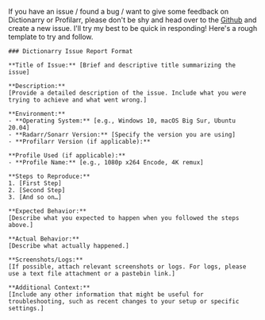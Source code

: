 If you have an issue / found a bug / want to give some feedback on Dictionarry or Profilarr, please don't be shy and head over to the [Github](https://github.com/santiagosayshey/Profilarr) and create a new issue. I'll try my best to be quick in responding! Here's a rough template to try and follow.

```
### Dictionarry Issue Report Format

**Title of Issue:** [Brief and descriptive title summarizing the issue]

**Description:**
[Provide a detailed description of the issue. Include what you were trying to achieve and what went wrong.]

**Environment:**
- **Operating System:** [e.g., Windows 10, macOS Big Sur, Ubuntu 20.04]
- **Radarr/Sonarr Version:** [Specify the version you are using]
- **Profilarr Version (if applicable):** 

**Profile Used (if applicable):**
- **Profile Name:** [e.g., 1080p x264 Encode, 4K remux]

**Steps to Reproduce:**
1. [First Step]
2. [Second Step]
3. [And so on…]

**Expected Behavior:**
[Describe what you expected to happen when you followed the steps above.]

**Actual Behavior:**
[Describe what actually happened.]

**Screenshots/Logs:**
[If possible, attach relevant screenshots or logs. For logs, please use a text file attachment or a pastebin link.]

**Additional Context:**
[Include any other information that might be useful for troubleshooting, such as recent changes to your setup or specific settings.]
```
